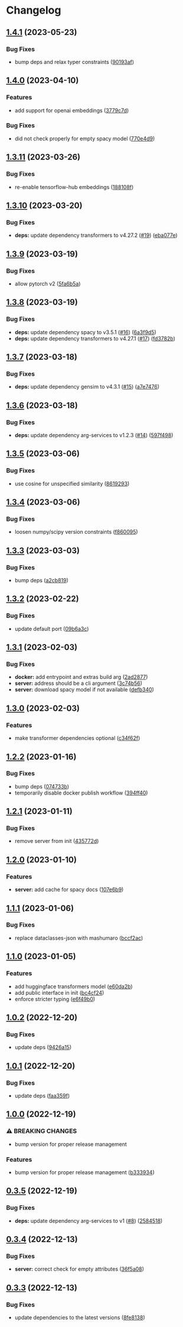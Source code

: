 # Changelog

## [1.4.1](https://github.com/recap-utr/nlp-service/compare/v1.4.0...v1.4.1) (2023-05-23)


### Bug Fixes

* bump deps and relax typer constraints ([90193af](https://github.com/recap-utr/nlp-service/commit/90193af6b6d5ac1a0684032190a06107ffda3816))

## [1.4.0](https://github.com/recap-utr/nlp-service/compare/v1.3.11...v1.4.0) (2023-04-10)


### Features

* add support for openai embeddings ([3779c7d](https://github.com/recap-utr/nlp-service/commit/3779c7dbebd798d10cefe5b5cff6fd6fd68eec50))


### Bug Fixes

* did not check properly for empty spacy model ([770e4d9](https://github.com/recap-utr/nlp-service/commit/770e4d91112bd6dbf19b28a488c0c07d34d046db))

## [1.3.11](https://github.com/recap-utr/nlp-service/compare/v1.3.10...v1.3.11) (2023-03-26)


### Bug Fixes

* re-enable tensorflow-hub embeddings ([188108f](https://github.com/recap-utr/nlp-service/commit/188108fdf0b862735bfc0e49dbe3e4e825c49d2c))

## [1.3.10](https://github.com/recap-utr/nlp-service/compare/v1.3.9...v1.3.10) (2023-03-20)


### Bug Fixes

* **deps:** update dependency transformers to v4.27.2 ([#19](https://github.com/recap-utr/nlp-service/issues/19)) ([eba077e](https://github.com/recap-utr/nlp-service/commit/eba077ea787fc30411be1c214a5eae9f7a8d6d61))

## [1.3.9](https://github.com/recap-utr/nlp-service/compare/v1.3.8...v1.3.9) (2023-03-19)


### Bug Fixes

* allow pytorch v2 ([5fa6b5a](https://github.com/recap-utr/nlp-service/commit/5fa6b5a7b41516eb8e0c0c50c2c97e44953b5c3d))

## [1.3.8](https://github.com/recap-utr/nlp-service/compare/v1.3.7...v1.3.8) (2023-03-19)


### Bug Fixes

* **deps:** update dependency spacy to v3.5.1 ([#16](https://github.com/recap-utr/nlp-service/issues/16)) ([6a3f9d5](https://github.com/recap-utr/nlp-service/commit/6a3f9d534395a850877e9baec56a98bbd1318436))
* **deps:** update dependency transformers to v4.27.1 ([#17](https://github.com/recap-utr/nlp-service/issues/17)) ([fd3782b](https://github.com/recap-utr/nlp-service/commit/fd3782bb1fcd420346f233cf3f4bf03c2a9a0fc6))

## [1.3.7](https://github.com/recap-utr/nlp-service/compare/v1.3.6...v1.3.7) (2023-03-18)


### Bug Fixes

* **deps:** update dependency gensim to v4.3.1 ([#15](https://github.com/recap-utr/nlp-service/issues/15)) ([a7e7476](https://github.com/recap-utr/nlp-service/commit/a7e7476212ecb4878963a8dddc3122e92baff2e7))

## [1.3.6](https://github.com/recap-utr/nlp-service/compare/v1.3.5...v1.3.6) (2023-03-18)


### Bug Fixes

* **deps:** update dependency arg-services to v1.2.3 ([#14](https://github.com/recap-utr/nlp-service/issues/14)) ([597f498](https://github.com/recap-utr/nlp-service/commit/597f4988d2560fb35130c741f37601dec3d36612))

## [1.3.5](https://github.com/recap-utr/nlp-service/compare/v1.3.4...v1.3.5) (2023-03-06)


### Bug Fixes

* use cosine for unspecified similarity ([8619293](https://github.com/recap-utr/nlp-service/commit/861929344bae2bc865f4efa48d5edb2072c07d6b))

## [1.3.4](https://github.com/recap-utr/nlp-service/compare/v1.3.3...v1.3.4) (2023-03-06)


### Bug Fixes

* loosen numpy/scipy version constraints ([f860095](https://github.com/recap-utr/nlp-service/commit/f860095e6a11f0a4da5f2b5e48d3be8538457bbc))

## [1.3.3](https://github.com/recap-utr/nlp-service/compare/v1.3.2...v1.3.3) (2023-03-03)


### Bug Fixes

* bump deps ([a2cb819](https://github.com/recap-utr/nlp-service/commit/a2cb81929ef67d68a3f45655b17db5cc33ae5856))

## [1.3.2](https://github.com/recap-utr/nlp-service/compare/v1.3.1...v1.3.2) (2023-02-22)


### Bug Fixes

* update default port ([09b6a3c](https://github.com/recap-utr/nlp-service/commit/09b6a3c4c40b262208bea6bbbab452711ffc7ac7))

## [1.3.1](https://github.com/recap-utr/nlp-service/compare/v1.3.0...v1.3.1) (2023-02-03)


### Bug Fixes

* **docker:** add entrypoint and extras build arg ([2ad2877](https://github.com/recap-utr/nlp-service/commit/2ad287760763f90f6845f16c52254865bd81e16f))
* **server:** address should be a cli argument ([3c74b56](https://github.com/recap-utr/nlp-service/commit/3c74b5688a7f98695186df012c3140601dcd591f))
* **server:** download spacy model if not available ([defb340](https://github.com/recap-utr/nlp-service/commit/defb3405d8de14e79a412c106ff15ffa371c1a6a))

## [1.3.0](https://github.com/recap-utr/nlp-service/compare/v1.2.2...v1.3.0) (2023-02-03)


### Features

* make transformer dependencies optional ([c34f62f](https://github.com/recap-utr/nlp-service/commit/c34f62f54110a3204de94081a1a717824a73a133))

## [1.2.2](https://github.com/recap-utr/nlp-service/compare/v1.2.1...v1.2.2) (2023-01-16)


### Bug Fixes

* bump deps ([074733b](https://github.com/recap-utr/nlp-service/commit/074733b108a480dcd4bee0afc29df75c706f0ff2))
* temporarily disable docker publish workflow ([394ff40](https://github.com/recap-utr/nlp-service/commit/394ff40f85eb7976e0c265c093e4e70a1cd8790b))

## [1.2.1](https://github.com/recap-utr/nlp-service/compare/v1.2.0...v1.2.1) (2023-01-11)


### Bug Fixes

* remove server from init ([435772d](https://github.com/recap-utr/nlp-service/commit/435772d1b5e100a23f48d18a5c9212bcb49bb18d))

## [1.2.0](https://github.com/recap-utr/nlp/compare/v1.1.1...v1.2.0) (2023-01-10)


### Features

* **server:** add cache for spacy docs ([107e6b9](https://github.com/recap-utr/nlp/commit/107e6b93d14e9dd472bee80d5b673201bcc6e05a))

## [1.1.1](https://github.com/recap-utr/nlp/compare/v1.1.0...v1.1.1) (2023-01-06)


### Bug Fixes

* replace dataclasses-json with mashumaro ([bccf2ac](https://github.com/recap-utr/nlp/commit/bccf2ac3083b0704bdc7de7107054bd7c263db91))

## [1.1.0](https://github.com/recap-utr/nlp/compare/v1.0.2...v1.1.0) (2023-01-05)


### Features

* add huggingface transformers model ([e60da2b](https://github.com/recap-utr/nlp/commit/e60da2b6d289fcdaa432f92178256c8458617a74))
* add public interface in init ([bc4cf24](https://github.com/recap-utr/nlp/commit/bc4cf246c5cba4fbaedf29263c6612bebb8b9f8f))
* enforce stricter typing ([e6f49b0](https://github.com/recap-utr/nlp/commit/e6f49b09be6fdc3c34897f5dc2d899da22766dd2))

## [1.0.2](https://github.com/recap-utr/nlp/compare/v1.0.1...v1.0.2) (2022-12-20)


### Bug Fixes

* update deps ([9426a15](https://github.com/recap-utr/nlp/commit/9426a1539a07e7628d10d662d0b7dec31a30dbde))

## [1.0.1](https://github.com/recap-utr/nlp/compare/v1.0.0...v1.0.1) (2022-12-20)


### Bug Fixes

* update deps ([faa359f](https://github.com/recap-utr/nlp/commit/faa359f0a0b979c1e961a9d1483d4e6dbf3ff9c0))

## [1.0.0](https://github.com/recap-utr/nlp/compare/v0.3.5...v1.0.0) (2022-12-19)


### ⚠ BREAKING CHANGES

* bump version for proper release management

### Features

* bump version for proper release management ([b333934](https://github.com/recap-utr/nlp/commit/b33393469aeb2369122998416a412bf371d52c1e))

## [0.3.5](https://github.com/recap-utr/nlp/compare/v0.3.4...v0.3.5) (2022-12-19)


### Bug Fixes

* **deps:** update dependency arg-services to v1 ([#8](https://github.com/recap-utr/nlp/issues/8)) ([2584518](https://github.com/recap-utr/nlp/commit/2584518262c9d369b28350b6ce44fbd4ae6f80e1))

## [0.3.4](https://github.com/recap-utr/nlp/compare/v0.3.3...v0.3.4) (2022-12-13)


### Bug Fixes

* **server:** correct check for empty attributes ([36f5a08](https://github.com/recap-utr/nlp/commit/36f5a08d9e4ddce640f6ae5b011849ae35cd0571))

## [0.3.3](https://github.com/recap-utr/nlp/compare/v0.3.2...v0.3.3) (2022-12-13)


### Bug Fixes

* update dependencies to the latest versions ([8fe8138](https://github.com/recap-utr/nlp/commit/8fe813843812cce29578afc07504ab8b9bd158f1))
